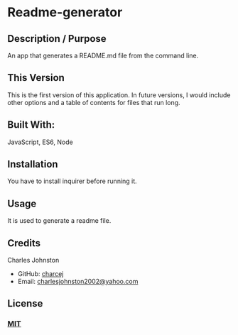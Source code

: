
# Readme-generator
## Description / Purpose
An app that generates a README.md file from the command line.
## This Version
This is the first version of this application. In future versions, I would include other options and a table of contents for files that run long.
## Built With:
 JavaScript, ES6, Node
## Installation
You have to install inquirer before running it.
## Usage
It is used to generate a readme file.

## Credits
Charles Johnston
* GitHub: [charcej](https://github.com/charcej)
* Email: 
[charlesjohnston2002@yahoo.com](mailto:charlesjohnston2002@yahoo.com)
## License
### [MIT](https://opensource.org/licenses/MIT)
  